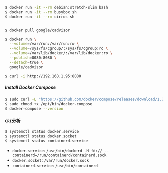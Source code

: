 

```bash
$ docker run -it --rm debian:stretch-slim bash
$ docker run -it --rm busybox sh
$ docker run -it --rm cirros sh


$ docker pull google/cadvisor

$ docker run \
  --volume=/var/run:/var/run:rw \
  --volume=/sys/fs/cgroup/:/sys/fs/cgroup:ro \
  --volume=/var/lib/docker/:/var/lib/docker:ro \
  --publish=8080:8080 \
  --detach=true \
  google/cadvisor

$ curl -i http://192.168.1.95:8080
```

##### Install Docker Compose

```bash
$ sudo curl -L "https://github.com/docker/compose/releases/download/1.29.2/docker-compose-$(uname -s)-$(uname -m)" -o /opt/bin/docker-compose
$ sudo chmod +x /opt/bin/docker-compose
$ docker-compose --version
```

#### `CRI`分析

```bash
$ systemctl status docker.service
$ systemctl status docker.socket
$ systemctl status containerd.service
```

- `docker.service`: `/usr/bin/dockerd -H fd:// --containerd=/run/containerd/containerd.sock`
- `docker.socket`: `/var/run/docker.sock`
- `containerd.service`: `/usr/bin/containerd`